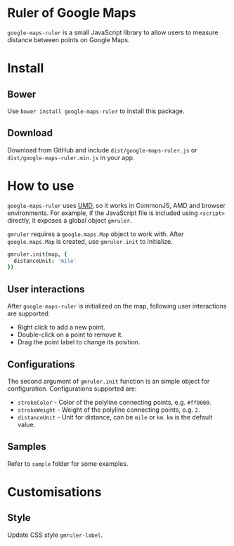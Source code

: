 Ruler of Google Maps
=================

`google-maps-ruler` is a small JavaScript library to allow users to measure distance between points on Google Maps.

# Install

## Bower

Use `bower install google-maps-ruler` to install this package.

## Download

Download from GitHub and include `dist/google-maps-ruler.js` or `dist/google-maps-ruler.min.js` in your app.

# How to use

`google-maps-ruler` uses [UMD](https://github.com/umdjs/umd), so it works in CommonJS, AMD and browser environments. For example, if the JavaScript file is included using `<script>` directly, it exposes a global object `gmruler`.

`gmruler` requires a `google.maps.Map` object to work with. After `google.maps.Map` is created, use `gmruler.init` to initialize.

```coffeescript
gmruler.init(map, {
  distanceUnit: 'mile'
})
```

## User interactions

After `google-maps-ruler` is initialized on the map, following user interactions are supported:

* Right click to add a new point.
* Double-click on a point to remove it.
* Drag the point label to change its position.

## Configurations

The second argument of `gmruler.init` function is an simple object for configuration. Configurations supported are:

* `strokeColor` - Color of the polyline connecting points, e.g. `#ff0000`.
* `strokeWeight` - Weight of the polyline connecting points, e.g. `2`.
* `distanceUnit` - Unit for distance, can be `mile` or `km`. `km` is the default value.

## Samples

Refer to `sample` folder for some examples.

# Customisations

## Style

Update CSS style `gmruler-label`.
